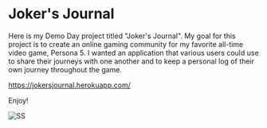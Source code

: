 # Joker's Journal

Here is my Demo Day project titled "Joker's Journal". My goal for this project is to create an online gaming community for my favorite all-time video game, Persona 5. I wanted an application that various users could use to share their journeys with one another and to keep a personal log of their own journey throughout the game.

https://jokersjournal.herokuapp.com/

Enjoy!

![SS](https://user-images.githubusercontent.com/112198288/202972300-710bcf61-6007-40e9-9556-89c2a1b8cac8.png)

